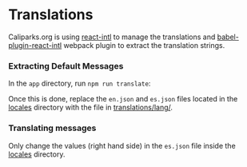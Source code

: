 # Translations

Caliparks.org is using [react-intl](https://github.com/yahoo/react-intl) to manage the translations and [babel-plugin-react-intl](https://github.com/yahoo/babel-plugin-react-intl/tree/master) webpack plugin to extract the translation strings.

### Extracting Default Messages

In the `app` directory, run `npm run translate`:

Once this is done, replace the `en.json` and `es.json` files located in the [locales](./locales) directory with the file in [translations/lang/](./translations/lang/).


### Translating messages

Only change the values (right hand side) in the `es.json` file inside the [locales](./locales) directory.
